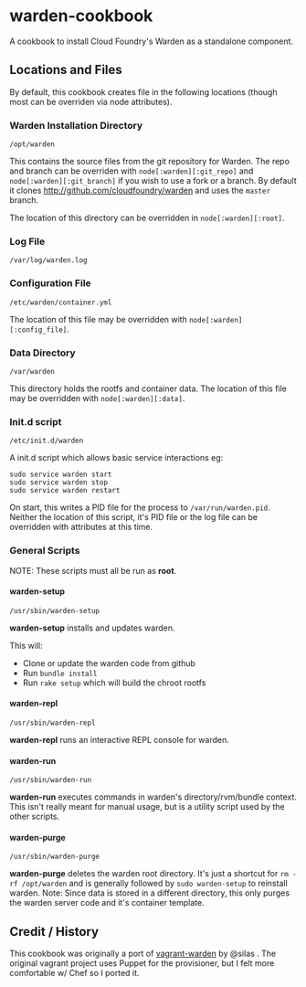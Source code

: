warden-cookbook
===============

A cookbook to install Cloud Foundry's Warden as a standalone component.

## Locations and Files

By default, this cookbook creates file in the following locations (though most can be overriden via node attributes).

### Warden Installation Directory

```
/opt/warden
```

This contains the source files from the git repository for Warden. The repo and branch can be overriden with ```node[:warden][:git_repo]``` and ```node[:warden][:git_branch]``` if you wish to use a fork or a branch. By default it clones http://github.com/cloudfoundry/warden and uses the ```master``` branch.

The location of this directory can be overridden in ```node[:warden][:root]```.

### Log File

```
/var/log/warden.log
```

### Configuration File

```
/etc/warden/container.yml
```

The location of this file may be overridden with ```node[:warden][:config_file]```.


### Data Directory

```
/var/warden
```

This directory holds the rootfs and container data. The location of this file may be overridden with ```node[:warden][:data]```.


### Init.d script
```
/etc/init.d/warden
```

A init.d script which allows basic service interactions eg:

```
sudo service warden start
sudo service warden stop
sudo service warden restart
```

On start, this writes a PID file for the process to ```/var/run/warden.pid```. Neither the location of this script, it's PID file or the log file can be overridden with attributes at this time.


### General Scripts

NOTE: These scripts must all be run as **root**.

#### warden-setup

```
/usr/sbin/warden-setup
```

**warden-setup** installs and updates warden. 

This will: 
- Clone or update the warden code from github
- Run ```bundle install```
- Run ```rake setup``` which will build the chroot rootfs


#### warden-repl

```
/usr/sbin/warden-repl
```

**warden-repl** runs an interactive REPL console for warden. 


#### warden-run

```
/usr/sbin/warden-run
```

**warden-run** executes commands in warden's directory/rvm/bundle context. This isn't really meant for manual usage, but is a utility script used by the other scripts.


#### warden-purge

```
/usr/sbin/warden-purge
```

**warden-purge** deletes the warden root directory. It's just a shortcut for ```rm -rf /opt/warden``` and is generally followed by ```sudo warden-setup``` to reinstall warden. Note: Since data is stored in a different directory, this only purges the warden server code and it's container template.


## Credit / History

This cookbook was originally a port of [vagrant-warden](https://github.com/silas/vagrant-warden) by @silas . The original vagrant project uses Puppet for the provisioner, but I felt more comfortable w/ Chef so I ported it. 
